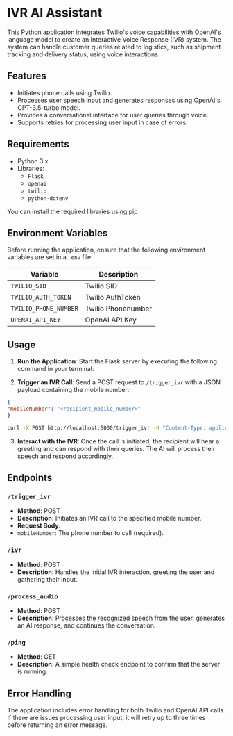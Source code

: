 # IVR AI Assistant

This Python application integrates Twilio's voice capabilities with OpenAI's language model to create an Interactive Voice Response (IVR) system. The system can handle customer queries related to logistics, such as shipment tracking and delivery status, using voice interactions.

## Features

- Initiates phone calls using Twilio.
- Processes user speech input and generates responses using OpenAI's GPT-3.5-turbo model.
- Provides a conversational interface for user queries through voice.
- Supports retries for processing user input in case of errors.

## Requirements

- Python 3.x
- Libraries:
  - `Flask`
  - `openai`
  - `twilio`
  - `python-dotenv`

You can install the required libraries using pip


## Environment Variables

Before running the application, ensure that the following environment variables are set in a `.env` file:

| Variable          | Description        |
|-------------------|--------------------|
| `TWILIO_SID`         | Twilio SID         |
| `TWILIO_AUTH_TOKEN`         | Twilio AuthToken   |
| `TWILIO_PHONE_NUMBER`         | Twilio Phonenumber |
| `OPENAI_API_KEY`     | OpenAI API Key     |


## Usage

1. **Run the Application**: Start the Flask server by executing the following command in your terminal:


2. **Trigger an IVR Call**: Send a POST request to `/trigger_ivr` with a JSON payload containing the mobile number:

```json
{
"mobileNumber": "<recipient_mobile_number>"
}
```
```bash
curl -X POST http://localhost:5000/trigger_ivr -H "Content-Type: application/json" -d '{"mobileNumber": "+1234567890"}'
```

3. **Interact with the IVR**: Once the call is initiated, the recipient will hear a greeting and can respond with their queries. The AI will process their speech and respond accordingly.

## Endpoints

### `/trigger_ivr`

- **Method**: POST
- **Description**: Initiates an IVR call to the specified mobile number.
- **Request Body**:
- `mobileNumber`: The phone number to call (required).

### `/ivr`

- **Method**: POST
- **Description**: Handles the initial IVR interaction, greeting the user and gathering their input.

### `/process_audio`

- **Method**: POST
- **Description**: Processes the recognized speech from the user, generates an AI response, and continues the conversation.

### `/ping`

- **Method**: GET
- **Description**: A simple health check endpoint to confirm that the server is running.

## Error Handling

The application includes error handling for both Twilio and OpenAI API calls. If there are issues processing user input, it will retry up to three times before returning an error message.
